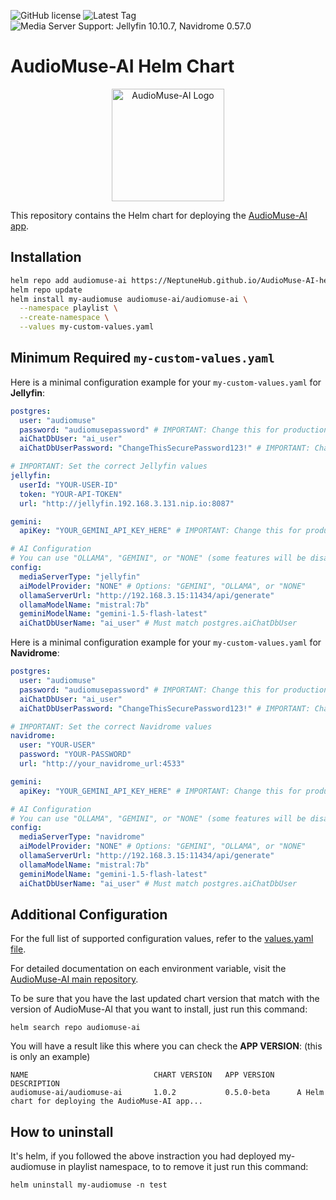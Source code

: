 ![GitHub license](https://img.shields.io/github/license/neptunehub/AudioMuse-AI-helm.svg)
![Latest Tag](https://img.shields.io/github/v/tag/neptunehub/AudioMuse-AI-helm?label=latest-tag)
![Media Server Support: Jellyfin 10.10.7, Navidrome 0.57.0](https://img.shields.io/badge/Media%20Server-Jellyfin%2010.10.7%2C%20Navidrome%200.57.0-blue?style=flat-square&logo=server&logoColor=white)

# AudioMuse-AI Helm Chart

<p align="center">
  <img src="https://github.com/NeptuneHub/AudioMuse-AI/blob/devel/screenshot/audiomuse.png?raw=true" alt="AudioMuse-AI Logo" width="180">
</p>

This repository contains the Helm chart for deploying the [AudioMuse-AI app](https://github.com/NeptuneHub/AudioMuse-AI).

## Installation

```bash
helm repo add audiomuse-ai https://NeptuneHub.github.io/AudioMuse-AI-helm
helm repo update
helm install my-audiomuse audiomuse-ai/audiomuse-ai \
  --namespace playlist \
  --create-namespace \
  --values my-custom-values.yaml
```

## Minimum Required `my-custom-values.yaml`

Here is a minimal configuration example for your `my-custom-values.yaml` for **Jellyfin**:

```yaml
postgres:
  user: "audiomuse"
  password: "audiomusepassword" # IMPORTANT: Change this for production
  aiChatDbUser: "ai_user"
  aiChatDbUserPassword: "ChangeThisSecurePassword123!" # IMPORTANT: Change this for production

# IMPORTANT: Set the correct Jellyfin values
jellyfin:
  userId: "YOUR-USER-ID"
  token: "YOUR-API-TOKEN"
  url: "http://jellyfin.192.168.3.131.nip.io:8087"

gemini:
  apiKey: "YOUR_GEMINI_API_KEY_HERE" # IMPORTANT: Change this for production

# AI Configuration
# You can use "OLLAMA", "GEMINI", or "NONE" (some features will be disabled if NONE)
config:
  mediaServerType: "jellyfin"
  aiModelProvider: "NONE" # Options: "GEMINI", "OLLAMA", or "NONE"
  ollamaServerUrl: "http://192.168.3.15:11434/api/generate"
  ollamaModelName: "mistral:7b"
  geminiModelName: "gemini-1.5-flash-latest"
  aiChatDbUserName: "ai_user" # Must match postgres.aiChatDbUser
```

Here is a minimal configuration example for your `my-custom-values.yaml` for **Navidrome**:

```yaml
postgres:
  user: "audiomuse"
  password: "audiomusepassword" # IMPORTANT: Change this for production
  aiChatDbUser: "ai_user"
  aiChatDbUserPassword: "ChangeThisSecurePassword123!" # IMPORTANT: Change this for production

# IMPORTANT: Set the correct Navidrome values
navidrome:
  user: "YOUR-USER"
  password: "YOUR-PASSWORD"
  url: "http://your_navidrome_url:4533"

gemini:
  apiKey: "YOUR_GEMINI_API_KEY_HERE" # IMPORTANT: Change this for production

# AI Configuration
# You can use "OLLAMA", "GEMINI", or "NONE" (some features will be disabled if NONE)
config:
  mediaServerType: "navidrome"
  aiModelProvider: "NONE" # Options: "GEMINI", "OLLAMA", or "NONE"
  ollamaServerUrl: "http://192.168.3.15:11434/api/generate"
  ollamaModelName: "mistral:7b"
  geminiModelName: "gemini-1.5-flash-latest"
  aiChatDbUserName: "ai_user" # Must match postgres.aiChatDbUser
```

## Additional Configuration

For the full list of supported configuration values, refer to the [values.yaml file](https://github.com/NeptuneHub/AudioMuse-AI-helm/blob/main/values.yaml).

For detailed documentation on each environment variable, visit the [AudioMuse-AI main repository](https://github.com/NeptuneHub/AudioMuse-AI).

To be sure that you have the last updated chart version that match with the version of AudioMuse-AI that you want to install, just run this command:
```
helm search repo audiomuse-ai
```

You will have a result like this where you can check the **APP VERSION**:  (this is only an example)
```
NAME                            CHART VERSION   APP VERSION     DESCRIPTION
audiomuse-ai/audiomuse-ai       1.0.2           0.5.0-beta      A Helm chart for deploying the AudioMuse-AI app...
```

## How to uninstall
It's helm, if you followed the above instraction you had deployed my-audiomuse in playlist namespace, to to remove it just run this command:

```
helm uninstall my-audiomuse -n test
```
